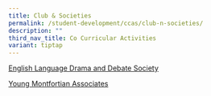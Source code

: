 ```yaml
---
title: Club & Societies
permalink: /student-development/ccas/club-n-societies/
description: ""
third_nav_title: Co Curricular Activities
variant: tiptap
---
```

<p><a href="https://assumptionenglish.moe.edu.sg/character/ccas/club-n-societies/english-language-drama-and-debate-society/" rel="noopener noreferrer nofollow" target="_blank">English Language Drama and Debate Society</a>
</p>
<p><a href="https://assumptionenglish.moe.edu.sg/character/ccas/club-n-societies/young-montfortian-associates/" rel="noopener nofollow" target="_blank">Young Montfortian Associates</a>
</p>